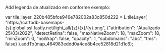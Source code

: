 
Add legenda de atualizado em conforme exemplo:

var tile_layer_220b485bfce946e782002a83c850d222 = L.tileLayer(
    "https://cartodb-basemaps-{s}.global.ssl.fastly.net/light_all/{z}/{x}/{y}.png",
    {"attribution": "Atualizado 25/03/2022", "detectRetina": false, "maxNativeZoom": 18, "maxZoom": 18, "minZoom": 0, "noWrap": false, "opacity": 1, "subdomains": "abc", "tms": false}
).addTo(map_464983eddd0a4ce8b4ce52818d21d1c6);